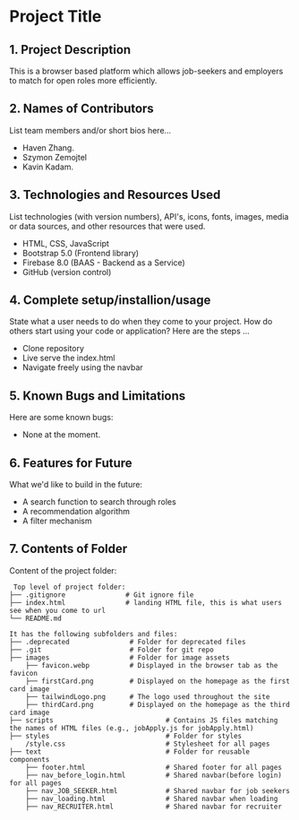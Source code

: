 # Project Title

## 1. Project Description
This is a browser based platform which allows job-seekers and employers to match for open roles more efficiently.

## 2. Names of Contributors
List team members and/or short bios here... 
* Haven Zhang.
* Szymon Zemojtel
* Kavin Kadam.
	
## 3. Technologies and Resources Used
List technologies (with version numbers), API's, icons, fonts, images, media or data sources, and other resources that were used.
* HTML, CSS, JavaScript
* Bootstrap 5.0 (Frontend library)
* Firebase 8.0 (BAAS - Backend as a Service)
* GitHub (version control)

## 4. Complete setup/installion/usage
State what a user needs to do when they come to your project.  How do others start using your code or application?
Here are the steps ...
* Clone repository
* Live serve the index.html
* Navigate freely using the navbar

## 5. Known Bugs and Limitations
Here are some known bugs:
* None at the moment.

## 6. Features for Future
What we'd like to build in the future:
* A search function to search through roles
* A recommendation algorithm
* A filter mechanism
	
## 7. Contents of Folder
Content of the project folder:

```
 Top level of project folder: 
├── .gitignore               # Git ignore file
├── index.html               # landing HTML file, this is what users see when you come to url
└── README.md

It has the following subfolders and files:
├── .deprecated               # Folder for deprecated files
├── .git                      # Folder for git repo
├── images                    # Folder for image assets
    ├── favicon.webp          # Displayed in the browser tab as the favicon
    ├── firstCard.png         # Displayed on the homepage as the first card image
    ├── tailwindLogo.png      # The logo used throughout the site
    ├── thirdCard.png         # Displayed on the homepage as the third card image
├── scripts                            # Contains JS files matching the names of HTML files (e.g., jobApply.js for jobApply.html)
├── styles                             # Folder for styles
    /style.css                         # Stylesheet for all pages
├── text                               # Folder for reusable components
    ├── footer.html                    # Shared footer for all pages
    ├── nav_before_login.html          # Shared navbar(before login) for all pages
    ├── nav_JOB_SEEKER.html            # Shared navbar for job seekers
    ├── nav_loading.html               # Shared navbar when loading
    ├── nav_RECRUITER.html             # Shared navbar for recruiter





```


